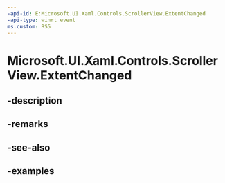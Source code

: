 ```yaml
---
-api-id: E:Microsoft.UI.Xaml.Controls.ScrollerView.ExtentChanged
-api-type: winrt event
ms.custom: RS5
---
```


<!-- Event syntax.
public event TypedEventHandler ExtentChanged<ScrollerView,  object>
-->

# Microsoft.UI.Xaml.Controls.ScrollerView.ExtentChanged

## -description

## -remarks

## -see-also

## -examples

